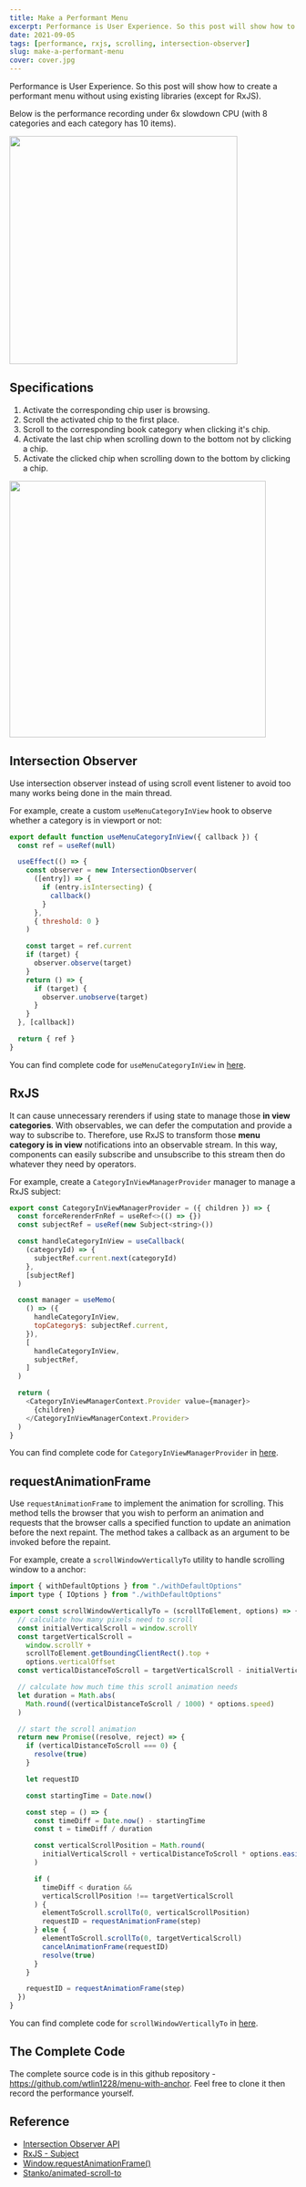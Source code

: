 ```yaml
---
title: Make a Performant Menu
excerpt: Performance is User Experience. So this post will show how to create a performant menu without using existing libraries (except for RxJS).
date: 2021-09-05
tags: [performance, rxjs, scrolling, intersection-observer]
slug: make-a-performant-menu
cover: cover.jpg
---
```


Performance is User Experience. So this post will show how to create a performant menu without using existing libraries (except for RxJS).

Below is the performance recording under 6x slowdown CPU (with 8 categories and each category has 10 items).

<img src="./demo-performance-record.png" style="height: 400px">

## Specifications

1. Activate the corresponding chip user is browsing.
1. Scroll the activated chip to the first place.
1. Scroll to the corresponding book category when clicking it's chip.
1. Activate the last chip when scrolling down to the bottom not by clicking a chip.
1. Activate the clicked chip when scrolling down to the bottom by clicking a chip.

<img src="./first-look.png" style="height: 450px">

## Intersection Observer

Use intersection observer instead of using scroll event listener to avoid too many works being done in the main thread.

For example, create a custom `useMenuCategoryInView` hook to observe whether a category is in viewport or not:

```js
export default function useMenuCategoryInView({ callback }) {
  const ref = useRef(null)

  useEffect(() => {
    const observer = new IntersectionObserver(
      ([entry]) => {
        if (entry.isIntersecting) {
          callback()
        }
      },
      { threshold: 0 }
    )

    const target = ref.current
    if (target) {
      observer.observe(target)
    }
    return () => {
      if (target) {
        observer.unobserve(target)
      }
    }
  }, [callback])

  return { ref }
}
```

You can find complete code for `useMenuCategoryInView` in [here](https://github.com/wtlin1228/menu-with-anchor/blob/main/src/hooks/useMenuCategoryInView.ts).

## RxJS

It can cause unnecessary rerenders if using state to manage those **in view categories**. With observables, we can defer the computation and provide a way to subscribe to. Therefore, use RxJS to transform those **menu category is in view** notifications into an observable stream. In this way, components can easily subscribe and unsubscribe to this stream then do whatever they need by operators.

For example, create a `CategoryInViewManagerProvider` manager to manage a RxJS subject:

```js
export const CategoryInViewManagerProvider = ({ children }) => {
  const forceRerenderFnRef = useRef<>(() => {})
  const subjectRef = useRef(new Subject<string>())

  const handleCategoryInView = useCallback(
    (categoryId) => {
      subjectRef.current.next(categoryId)
    },
    [subjectRef]
  )

  const manager = useMemo(
    () => ({
      handleCategoryInView,
      topCategory$: subjectRef.current,
    }),
    [
      handleCategoryInView,
      subjectRef,
    ]
  )

  return (
    <CategoryInViewManagerContext.Provider value={manager}>
      {children}
    </CategoryInViewManagerContext.Provider>
  )
}
```

You can find complete code for `CategoryInViewManagerProvider` in [here](https://github.com/wtlin1228/menu-with-anchor/blob/main/src/managers/CategoryInViewManager.tsx).

## requestAnimationFrame

Use `requestAnimationFrame` to implement the animation for scrolling. This method tells the browser that you wish to perform an animation and requests that the browser calls a specified function to update an animation before the next repaint. The method takes a callback as an argument to be invoked before the repaint.

For example, create a `scrollWindowVerticallyTo` utility to handle scrolling window to a anchor:

```js
import { withDefaultOptions } from "./withDefaultOptions"
import type { IOptions } from "./withDefaultOptions"

export const scrollWindowVerticallyTo = (scrollToElement, options) => {
  // calculate how many pixels need to scroll
  const initialVerticalScroll = window.scrollY
  const targetVerticalScroll =
    window.scrollY +
    scrollToElement.getBoundingClientRect().top +
    options.verticalOffset
  const verticalDistanceToScroll = targetVerticalScroll - initialVerticalScroll

  // calculate how much time this scroll animation needs
  let duration = Math.abs(
    Math.round((verticalDistanceToScroll / 1000) * options.speed)
  )

  // start the scroll animation
  return new Promise((resolve, reject) => {
    if (verticalDistanceToScroll === 0) {
      resolve(true)
    }

    let requestID

    const startingTime = Date.now()

    const step = () => {
      const timeDiff = Date.now() - startingTime
      const t = timeDiff / duration

      const verticalScrollPosition = Math.round(
        initialVerticalScroll + verticalDistanceToScroll * options.easing(t)
      )

      if (
        timeDiff < duration &&
        verticalScrollPosition !== targetVerticalScroll
      ) {
        elementToScroll.scrollTo(0, verticalScrollPosition)
        requestID = requestAnimationFrame(step)
      } else {
        elementToScroll.scrollTo(0, targetVerticalScroll)
        cancelAnimationFrame(requestID)
        resolve(true)
      }
    }

    requestID = requestAnimationFrame(step)
  })
}
```

You can find complete code for `scrollWindowVerticallyTo` in [here](https://github.com/wtlin1228/menu-with-anchor/blob/main/src/utils/scrollWindowVerticallyTo.ts).

## The Complete Code

The complete source code is in this github repository - https://github.com/wtlin1228/menu-with-anchor. Feel free to clone it then record the performance yourself.

## Reference

- [Intersection Observer API](https://developer.mozilla.org/en-US/docs/Web/API/Intersection_Observer_API)
- [RxJS - Subject](https://rxjs.dev/api/index/class/Subject)
- [Window.requestAnimationFrame()](https://developer.mozilla.org/en-US/docs/Web/API/window/requestAnimationFrame)
- [Stanko/animated-scroll-to](https://github.com/Stanko/animated-scroll-to)

